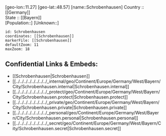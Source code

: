 ﻿---
location: [48.57,11.27] 
mapzoom: [7,12] 
mapmarker: city 
type: City
tags:
- geo/City


SpocWebEntityId: 34074
isDeleted: false
confidential: public

---
[geo-lon::11.27] 
[geo-lat::48.57] 
[name::Schrobenhausen] 
Country :: [[Germany]]  
State :: [[Bayern]]  
[Population::] 
[Unknown::] 


```leaflet
id: Schrobenhausen
coordinates: [[Schrobenhausen]] 
markerFile: [[Schrobenhausen]] 
defaultZoom: 11 
maxZoom: 18
```


## Confidential Links & Embeds: 
- [[Schrobenhausen|Schrobenhausen]]  
- [[../../../../../../../../_internal/geo/Continent/Europe/Germany/West/Bayern/City/Schrobenhausen.internal|Schrobenhausen.internal]] 
- [[../../../../../../../../_protect/geo/Continent/Europe/Germany/West/Bayern/City/Schrobenhausen.protect|Schrobenhausen.protect]] 
- [[../../../../../../../../_private/geo/Continent/Europe/Germany/West/Bayern/City/Schrobenhausen.private|Schrobenhausen.private]] 
- [[../../../../../../../../_personal/geo/Continent/Europe/Germany/West/Bayern/City/Schrobenhausen.personal|Schrobenhausen.personal]] 
- [[../../../../../../../../_secret/geo/Continent/Europe/Germany/West/Bayern/City/Schrobenhausen.secret|Schrobenhausen.secret]] 
